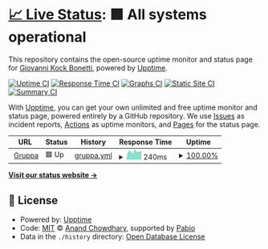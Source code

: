 # [📈 Live Status](https://status.gruppa.com.br): <!--live status--> **🟩 All systems operational**

This repository contains the open-source uptime monitor and status page for [Giovanni Kock Bonetti](https://www.linkedin.com/in/giovanni-k-bonetti-2809345/), powered by [Upptime](https://github.com/upptime/upptime).

[![Uptime CI](https://github.com/giovannibonetti/status-gruppa.com.br/workflows/Uptime%20CI/badge.svg)](https://github.com/giovannibonetti/status-gruppa.com.br/actions?query=workflow%3A%22Uptime+CI%22)
[![Response Time CI](https://github.com/giovannibonetti/status-gruppa.com.br/workflows/Response%20Time%20CI/badge.svg)](https://github.com/giovannibonetti/status-gruppa.com.br/actions?query=workflow%3A%22Response+Time+CI%22)
[![Graphs CI](https://github.com/giovannibonetti/status-gruppa.com.br/workflows/Graphs%20CI/badge.svg)](https://github.com/giovannibonetti/status-gruppa.com.br/actions?query=workflow%3A%22Graphs+CI%22)
[![Static Site CI](https://github.com/giovannibonetti/status-gruppa.com.br/workflows/Static%20Site%20CI/badge.svg)](https://github.com/giovannibonetti/status-gruppa.com.br/actions?query=workflow%3A%22Static+Site+CI%22)
[![Summary CI](https://github.com/giovannibonetti/status-gruppa.com.br/workflows/Summary%20CI/badge.svg)](https://github.com/giovannibonetti/status-gruppa.com.br/actions?query=workflow%3A%22Summary+CI%22)

With [Upptime](https://upptime.js.org), you can get your own unlimited and free uptime monitor and status page, powered entirely by a GitHub repository. We use [Issues](https://github.com/giovannibonetti/status-gruppa.com.br/issues) as incident reports, [Actions](https://github.com/giovannibonetti/status-gruppa.com.br/actions) as uptime monitors, and [Pages](https://status.gruppa.com.br) for the status page.

<!--start: status pages-->
<!-- This summary is generated by Upptime (https://github.com/upptime/upptime) -->
<!-- Do not edit this manually, your changes will be overwritten -->
<!-- prettier-ignore -->
| URL | Status | History | Response Time | Uptime |
| --- | ------ | ------- | ------------- | ------ |
| <img alt="" src="https://icons.duckduckgo.com/ip3/www.gruppa.com.br.ico" height="13"> [Gruppa](https://www.gruppa.com.br/) | 🟩 Up | [gruppa.yml](https://github.com/giovannibonetti/status-gruppa.com.br/commits/HEAD/history/gruppa.yml) | <details><summary><img alt="Response time graph" src="./graphs/gruppa/response-time-week.png" height="20"> 240ms</summary><br><a href="https://status.gruppa.com.br/history/gruppa"><img alt="Response time 367" src="https://img.shields.io/endpoint?url=https%3A%2F%2Fraw.githubusercontent.com%2Fgiovannibonetti%2Fstatus-gruppa.com.br%2FHEAD%2Fapi%2Fgruppa%2Fresponse-time.json"></a><br><a href="https://status.gruppa.com.br/history/gruppa"><img alt="24-hour response time 217" src="https://img.shields.io/endpoint?url=https%3A%2F%2Fraw.githubusercontent.com%2Fgiovannibonetti%2Fstatus-gruppa.com.br%2FHEAD%2Fapi%2Fgruppa%2Fresponse-time-day.json"></a><br><a href="https://status.gruppa.com.br/history/gruppa"><img alt="7-day response time 240" src="https://img.shields.io/endpoint?url=https%3A%2F%2Fraw.githubusercontent.com%2Fgiovannibonetti%2Fstatus-gruppa.com.br%2FHEAD%2Fapi%2Fgruppa%2Fresponse-time-week.json"></a><br><a href="https://status.gruppa.com.br/history/gruppa"><img alt="30-day response time 245" src="https://img.shields.io/endpoint?url=https%3A%2F%2Fraw.githubusercontent.com%2Fgiovannibonetti%2Fstatus-gruppa.com.br%2FHEAD%2Fapi%2Fgruppa%2Fresponse-time-month.json"></a><br><a href="https://status.gruppa.com.br/history/gruppa"><img alt="1-year response time 367" src="https://img.shields.io/endpoint?url=https%3A%2F%2Fraw.githubusercontent.com%2Fgiovannibonetti%2Fstatus-gruppa.com.br%2FHEAD%2Fapi%2Fgruppa%2Fresponse-time-year.json"></a></details> | <details><summary><a href="https://status.gruppa.com.br/history/gruppa">100.00%</a></summary><a href="https://status.gruppa.com.br/history/gruppa"><img alt="All-time uptime 100.00%" src="https://img.shields.io/endpoint?url=https%3A%2F%2Fraw.githubusercontent.com%2Fgiovannibonetti%2Fstatus-gruppa.com.br%2FHEAD%2Fapi%2Fgruppa%2Fuptime.json"></a><br><a href="https://status.gruppa.com.br/history/gruppa"><img alt="24-hour uptime 100.00%" src="https://img.shields.io/endpoint?url=https%3A%2F%2Fraw.githubusercontent.com%2Fgiovannibonetti%2Fstatus-gruppa.com.br%2FHEAD%2Fapi%2Fgruppa%2Fuptime-day.json"></a><br><a href="https://status.gruppa.com.br/history/gruppa"><img alt="7-day uptime 100.00%" src="https://img.shields.io/endpoint?url=https%3A%2F%2Fraw.githubusercontent.com%2Fgiovannibonetti%2Fstatus-gruppa.com.br%2FHEAD%2Fapi%2Fgruppa%2Fuptime-week.json"></a><br><a href="https://status.gruppa.com.br/history/gruppa"><img alt="30-day uptime 100.00%" src="https://img.shields.io/endpoint?url=https%3A%2F%2Fraw.githubusercontent.com%2Fgiovannibonetti%2Fstatus-gruppa.com.br%2FHEAD%2Fapi%2Fgruppa%2Fuptime-month.json"></a><br><a href="https://status.gruppa.com.br/history/gruppa"><img alt="1-year uptime 100.00%" src="https://img.shields.io/endpoint?url=https%3A%2F%2Fraw.githubusercontent.com%2Fgiovannibonetti%2Fstatus-gruppa.com.br%2FHEAD%2Fapi%2Fgruppa%2Fuptime-year.json"></a></details>

<!--end: status pages-->

[**Visit our status website →**](https://status.gruppa.com.br)

## 📄 License

- Powered by: [Upptime](https://github.com/upptime/upptime)
- Code: [MIT](./LICENSE) © [Anand Chowdhary](https://anandchowdhary.com), supported by [Pabio](https://pabio.com)
- Data in the `./history` directory: [Open Database License](https://opendatacommons.org/licenses/odbl/1-0/)
